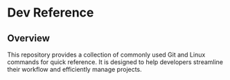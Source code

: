 # Dev Reference

## Overview
This repository provides a collection of commonly used Git and Linux commands for quick reference. It is designed to help developers streamline their workflow and efficiently manage projects.
